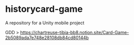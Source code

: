 # historycard-game
A repository for a Unity mobile project

GDD > https://chartreuse-tibia-bb8.notion.site/Card-Game-2b5089ada7e748e28108db84cd80144b
